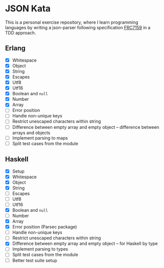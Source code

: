 # JSON Kata

This is a personal exercise repository, where I learn programming languages by writing a json-parser following specification [FRC7159](https://tools.ietf.org/html/rfc7159) in a TDD approach.

## Erlang

- [x] Whitespace
- [x] Object
- [x] String
- [x] Escapes
- [x] Utf8
- [x] Utf16
- [x] Boolean and `null`
- [x] Number
- [x] Array
- [ ] Error position
- [ ] Handle non-unique keys
- [ ] Restrict unescaped characters within string
- [ ] Difference between empty array and empty object – difference between arrays and objects
- [ ] Implement parsing to maps
- [ ] Split test cases from the module

## Haskell

- [x] Setup
- [x] Whitespace
- [x] Object
- [x] String
- [ ] Escapes
- [ ] Utf8
- [ ] Utf16
- [x] Boolean and `null`
- [ ] Number
- [x] Array
- [x] Error position (Parsec package)
- [ ] Handle non-unique keys
- [ ] Restrict unescaped characters within string
- [x] Difference between empty array and empty object – for Haskell by type
- [ ] Implement parsing to types
- [ ] Split test cases from the module
- [ ] Better test suite setup